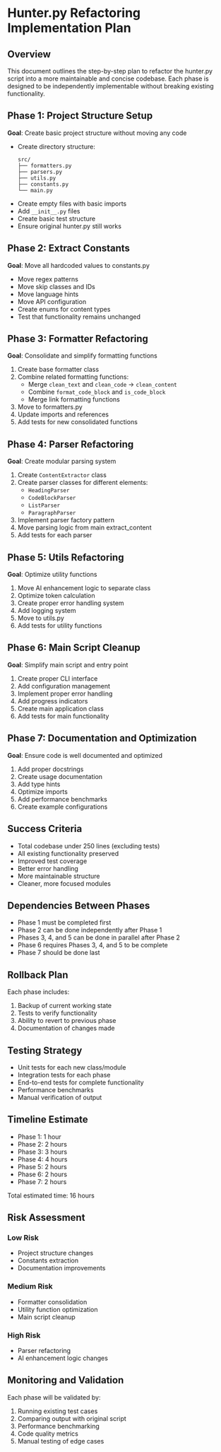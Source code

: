 # Hunter.py Refactoring Implementation Plan

## Overview
This document outlines the step-by-step plan to refactor the hunter.py script into a more maintainable and concise codebase. Each phase is designed to be independently implementable without breaking existing functionality.

## Phase 1: Project Structure Setup
**Goal**: Create basic project structure without moving any code
- Create directory structure:
  ```
  src/
  ├── formatters.py
  ├── parsers.py
  ├── utils.py
  ├── constants.py
  └── main.py
  ```
- Create empty files with basic imports
- Add `__init__.py` files
- Create basic test structure
- Ensure original hunter.py still works

## Phase 2: Extract Constants
**Goal**: Move all hardcoded values to constants.py
- Move regex patterns
- Move skip classes and IDs
- Move language hints
- Move API configuration
- Create enums for content types
- Test that functionality remains unchanged

## Phase 3: Formatter Refactoring
**Goal**: Consolidate and simplify formatting functions
1. Create base formatter class
2. Combine related formatting functions:
   - Merge `clean_text` and `clean_code` → `clean_content`
   - Combine `format_code_block` and `is_code_block`
   - Merge link formatting functions
3. Move to formatters.py
4. Update imports and references
5. Add tests for new consolidated functions

## Phase 4: Parser Refactoring
**Goal**: Create modular parsing system
1. Create `ContentExtractor` class
2. Create parser classes for different elements:
   - `HeadingParser`
   - `CodeBlockParser`
   - `ListParser`
   - `ParagraphParser`
3. Implement parser factory pattern
4. Move parsing logic from main extract_content
5. Add tests for each parser

## Phase 5: Utils Refactoring
**Goal**: Optimize utility functions
1. Move AI enhancement logic to separate class
2. Optimize token calculation
3. Create proper error handling system
4. Add logging system
5. Move to utils.py
6. Add tests for utility functions

## Phase 6: Main Script Cleanup
**Goal**: Simplify main script and entry point
1. Create proper CLI interface
2. Add configuration management
3. Implement proper error handling
4. Add progress indicators
5. Create main application class
6. Add tests for main functionality

## Phase 7: Documentation and Optimization
**Goal**: Ensure code is well documented and optimized
1. Add proper docstrings
2. Create usage documentation
3. Add type hints
4. Optimize imports
5. Add performance benchmarks
6. Create example configurations

## Success Criteria
- Total codebase under 250 lines (excluding tests)
- All existing functionality preserved
- Improved test coverage
- Better error handling
- More maintainable structure
- Cleaner, more focused modules

## Dependencies Between Phases
- Phase 1 must be completed first
- Phase 2 can be done independently after Phase 1
- Phases 3, 4, and 5 can be done in parallel after Phase 2
- Phase 6 requires Phases 3, 4, and 5 to be complete
- Phase 7 should be done last

## Rollback Plan
Each phase includes:
1. Backup of current working state
2. Tests to verify functionality
3. Ability to revert to previous phase
4. Documentation of changes made

## Testing Strategy
- Unit tests for each new class/module
- Integration tests for each phase
- End-to-end tests for complete functionality
- Performance benchmarks
- Manual verification of output

## Timeline Estimate
- Phase 1: 1 hour
- Phase 2: 2 hours
- Phase 3: 3 hours
- Phase 4: 4 hours
- Phase 5: 2 hours
- Phase 6: 2 hours
- Phase 7: 2 hours

Total estimated time: 16 hours

## Risk Assessment
### Low Risk
- Project structure changes
- Constants extraction
- Documentation improvements

### Medium Risk
- Formatter consolidation
- Utility function optimization
- Main script cleanup

### High Risk
- Parser refactoring
- AI enhancement logic changes

## Monitoring and Validation
Each phase will be validated by:
1. Running existing test cases
2. Comparing output with original script
3. Performance benchmarking
4. Code quality metrics
5. Manual testing of edge cases 